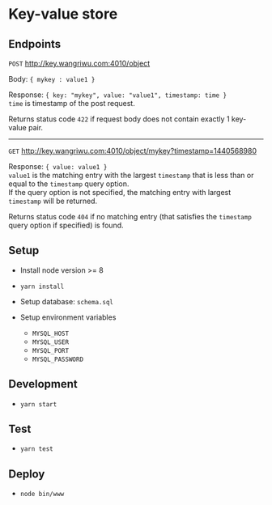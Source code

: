 # Key-value store

## Endpoints

`POST` http://key.wangriwu.com:4010/object

Body: `{ mykey : value1 }`

Response: `{ key: "mykey", value: "value1", timestamp: time }`  
`time` is timestamp of the post request.

Returns status code `422` if request body does not contain exactly 1 key-value pair.

---

`GET` http://key.wangriwu.com:4010/object/mykey?timestamp=1440568980

Response: `{ value: value1 }`  
`value1` is the matching entry with the largest `timestamp` that is less than or equal to the `timestamp` query option.  
If the query option is not specified, the matching entry with largest `timestamp` will be returned.

Returns status code `404` if no matching entry (that satisfies the `timestamp` query option if specified) is found.

## Setup

- Install node version >= 8
- `yarn install`
- Setup database: `schema.sql`
- Setup environment variables

  - `MYSQL_HOST`
  - `MYSQL_USER`
  - `MYSQL_PORT`
  - `MYSQL_PASSWORD`

## Development

- `yarn start`

## Test

- `yarn test`

## Deploy

- `node bin/www`

